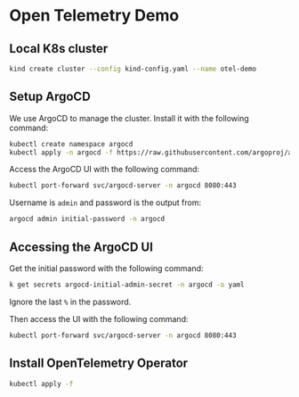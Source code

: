 # Open Telemetry Demo

## Local K8s cluster

```bash
kind create cluster --config kind-config.yaml --name otel-demo
```

## Setup ArgoCD

We use ArgoCD to manage the cluster. Install it with the following command:

```bash
kubectl create namespace argocd
kubectl apply -n argocd -f https://raw.githubusercontent.com/argoproj/argo-cd/stable/manifests/install.yaml
```

Access the ArgoCD UI with the following command:

```bash
kubectl port-forward svc/argocd-server -n argocd 8080:443
```

Username is `admin` and password is the output from:

```bash
argocd admin initial-password -n argocd
```

## Accessing the ArgoCD UI

Get the initial password with the following command:

```bash
k get secrets argocd-initial-admin-secret -n argocd -o yaml
```

Ignore the last `%` in the password.

Then access the UI with the following command:

```bash
kubectl port-forward svc/argocd-server -n argocd 8080:443
```

## Install OpenTelemetry Operator

```bash
kubectl apply -f
